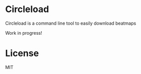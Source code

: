 # Circleload
Circleload is a command line tool to easily download beatmaps

Work in progress!

# License
MIT

